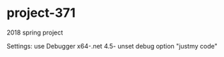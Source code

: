 # project-371
2018 spring project


Settings:
  use Debugger x64-.net 4.5- unset debug option "justmy code" 
